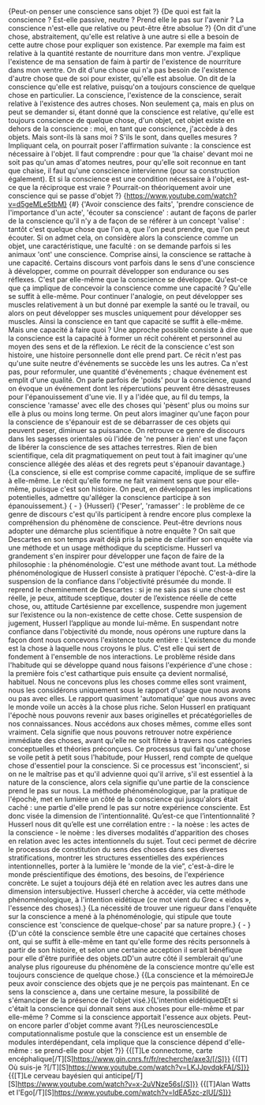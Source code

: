 {Peut-on penser une conscience sans objet ?}
{De quoi est fait la conscience ? Est-elle passive, neutre ? Prend elle le pas sur l'avenir ? La conscience n'est-elle que relative ou peut-être être absolue ?}
{On dit d'une chose, abstraitement, qu'elle est relative à une autre si elle a besoin de cette autre chose pour expliquer son existence. Par exemple ma faim est relative à la quantité restante de nourriture dans mon ventre. J'explique l'existence de ma sensation de faim à partir de l'existence de nourriture dans mon ventre. On dit d'une chose qui n'a pas besoin de l'existence d'autre chose que de soi pour exister, qu'elle est absolue. On dit de la conscience qu'elle est relative, puisqu'on a toujours conscience de quelque chose en particulier. La conscience, l'existence de la conscience, serait relative à l'existence des autres choses. Non seulement ça, mais en plus on peut se demander si, étant donné que la conscience est relative, qu'elle est toujours conscience de quelque chose, d'un objet, cet objet existe en dehors de la conscience : moi, en tant que conscience, j'accède à des objets. Mais sont-ils là sans moi ? S'ils le sont, dans quelles mesures ? Impliquant cela, on pourrait poser l'affirmation suivante : la conscience est nécessaire à l'objet. Il faut comprendre : pour que 'la chaise' devant moi ne soit pas qu'un amas d'atomes neutres, pour qu'elle soit reconnue en tant que chaise, il faut qu'une conscience intervienne (pour sa construction également). Et si la conscience est une condition nécessaire à l'objet, est-ce que la réciproque est vraie ? Pourrait-on théoriquement avoir une conscience qui se passe d'objet ?}
{https://www.youtube.com/watch?v=d5geMLe5tbM}
{#}
{'Avoir conscience des faits', 'prendre conscience de l'importance d'un acte', 'écouter sa conscience' : autant de façons de parler de la conscience qu'il n'y a de façon de se référer à un concept 'valise' : tantôt c'est quelque chose que l'on a, que l'on peut prendre, que l'on peut écouter. Si on admet cela, on considère alors la conscience comme un objet, une caractéristique, une faculté : on se demande parfois si les animaux 'ont' une conscience. Comprise ainsi, la conscience se rattache à une capacité. Certains discours vont parfois dans le sens d'une conscience à développer, comme on pourrait développer son endurance ou ses réflexes. C'est par elle-même que la conscience se développe. Qu'est-ce que ça implique de concevoir la conscience comme une capacité ? Qu'elle se suffit à elle-même. Pour continuer l'analogie, on peut développer ses muscles relativement à un but donné par exemple la santé ou le travail, ou alors on peut développer ses muscles uniquement pour développer ses muscles. Ainsi la conscience en tant que capacité se suffit à elle-même. Mais une capacité à faire quoi ? Une approche possible consiste à dire que la conscience est la capacité à former un récit cohérent et personnel au moyen des sens et de la réflexion. Le récit de la conscience c'est son histoire, une histoire personnelle dont elle prend part. Ce récit n'est pas qu'une suite neutre d'événements se succède les uns les autres. Ca n'est pas, pour reformuler, une quantité d'événements ; chaque événement est emplit d'une qualité. On parle parfois de 'poids' pour la conscience, quand on évoque un événement dont les répercutions peuvent être désastreuses pour l'épanouissement d'une vie. Il y a l'idée que, au fil du temps, la conscience 'ramasse' avec elle des choses qui 'pèsent' plus ou moins sur elle à plus ou moins long terme. On peut alors imaginer qu'une façon pour la conscience de s'épanouir est de se débarrasser de ces objets qui peuvent peser, diminuer sa puissance. On retrouve ce genre de discours dans les sagesses orientales où l'idée de 'ne penser à rien' est une façon de libérer la conscience de ses attaches terrestres. Rien de bien scientifique, cela dit pragmatiquement on peut tout à fait imaginer qu'une conscience allégée des aléas et des regrets peut s'épanouir davantage.}
{La conscience, si elle est comprise comme capacité, implique de se suffire à elle-même. Le récit qu'elle forme ne fait vraiment sens que pour elle-même, puisque c'est son histoire. On peut, en développant les implications potentielles, admettre qu'alléger la conscience participe à son épanouissement.}
{ - }
{Husserl}
{'Peser', 'ramasser' : le problème de ce genre de discours c'est qu'ils participent à rendre encore plus complexe la compréhension du phénomène de conscience. Peut-être devrions nous adopter une démarche plus scientifique à notre enquête ? On sait que Descartes en son temps avait déjà pris la peine de clarifier son enquête via une méthode et un usage méthodique du scepticisme. Husserl va grandement s'en inspirer pour développer une façon de faire de la philosophie : la phénoménologie. C'est une méthode avant tout. La méthode phénoménologique de Husserl consiste à pratiquer l'épochè. C'est-à-dire la suspension de la confiance dans l'objectivité présumée du monde. Il reprend le cheminement de Descartes : si je ne sais pas si une chose est réelle, je peux, attitude sceptique, douter de l’existence réelle de cette chose, ou, attitude Cartésienne par excellence, suspendre mon jugement sur l’existence ou la non-existence de cette chose. Cette suspension de jugement, Husserl l’applique au monde lui-même. En suspendant notre confiance dans l'objectivité du monde, nous opérons une rupture dans la façon dont nous concevons l'existence toute entière : L'existence du monde est la chose à laquelle nous croyons le plus. C'est elle qui sert de fondement à l'ensemble de nos interactions. Le problème réside dans l'habitude qui se développe quand nous faisons l'expérience d'une chose : la première fois c'est cathartique puis ensuite ça devient normalisé, habituel. Nous ne concevons plus les choses comme elles sont vraiment, nous les considérons uniquement sous le rapport d'usage que nous avons ou pas avec elles. Le rapport quasiment 'automatique' que nous avons avec le monde voile un accès à la chose plus riche. Selon Husserl en pratiquant l'épochè nous pouvons revenir aux bases originelles et précatégorielles de nos connaissances. Nous accédons aux choses mêmes, comme elles sont vraiment. Cela signifie que nous pouvons retrouver notre expérience immédiate des choses, avant qu'elle ne soit filtrée à travers nos catégories conceptuelles et théories préconçues. Ce processus qui fait qu'une chose se voile petit à petit sous l'habitude, pour Husserl, rend compte de quelque chose d'essentiel pour la conscience. Si ce processus est 'inconscient', si on ne le maîtrise pas et qu'il advienne quoi qu'il arrive, s'il est essentiel à la nature de la conscience, alors cela signifie qu'une partie de la conscience prend le pas sur nous. La méthode phénoménologique, par la pratique de l'épochè, met en lumière un côté de la conscience qui jusqu'alors était caché : une partie d'elle prend le pas sur notre expérience consciente. Est donc visée la dimension de l'intentionnalité. Qu’est-ce que l’intentionnalité ? Husserl nous dit qu’elle est une corrélation entre : - la noèse : les actes de la conscience - le noème : les diverses modalités d'apparition des choses en relation avec les actes intentionnels du sujet. 
Tout ceci permet de décrire le processus de constitution du sens des choses dans ses diverses stratifications, montrer les structures essentielles des expériences intentionnelles, porter à la lumière le 'monde de la vie”, c'est-à-dire le monde préscientifique des émotions, des besoins, de l'expérience concrète. Le sujet a toujours déjà été en relation avec les autres dans une dimension intersubjective. Husserl cherche à accéder, via cette méthode phénoménologique, à l'intention eidétique (ce mot vient du Grec « eidos », l'essence des choses).}
{La nécessité de trouver une rigueur dans l'enquête sur la conscience a mené à la phénoménologie, qui stipule que toute conscience est 'conscience de quelque-chose' par sa nature propre.}
{ - }
{D'un côté la conscience semble être une capacité que certaines choses ont, qui se suffit à elle-même en tant qu'elle forme des récits personnels à partir de son histoire, et selon une certaine acception il serait bénéfique pour elle d'être purifiée des objets.¤D'un autre côté il semblerait qu'une analyse plus rigoureuse du phénomène de la conscience montre qu'elle est toujours conscience de quelque chose.}
{{La conscience et la mémoire¤Je peux avoir conscience des objets que je ne perçois pas maintenant. En ce sens la conscience a, dans une certaine mesure, la possibilité de s'émanciper de la présence de l'objet visé.}{L'intention eidétique¤Et si c'était la conscience qui donnait sens aux choses pour elle-même et par elle-même ? Comme si la conscience apportait l'essence aux objets. Peut-on encore parler d'objet comme avant ?}{Les neurosciences¤Le computationnalisme postule que la conscience est un ensemble de modules interdépendant, cela implique que la conscience dépend d'elle-même : se prend-elle pour objet ?}}
{{[T]Le connectome, carte encéphalique[/T][S]https://www.gin.cnrs.fr/fr/recherche/axe3/[/S]}}
{{[T] Où suis-je ?[/T][S]https://www.youtube.com/watch?v=LKJJpvdqkFA[/S]}}
{{[T]Le cerveau bayésien qui anticipe[/T][S]https://www.youtube.com/watch?v=x-2uVNze56s[/S]}}
{{[T]Alan Watts et l'Ego[/T][S]https://www.youtube.com/watch?v=IdEA5zc-zIU[/S]}}

